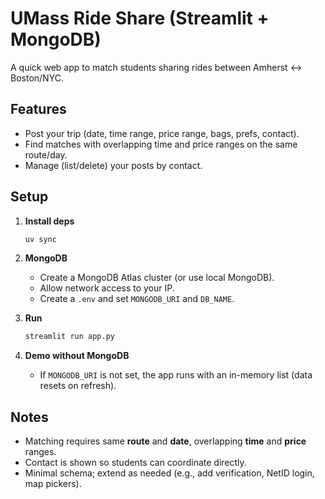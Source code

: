 # UMass Ride Share (Streamlit + MongoDB)

A quick web app to match students sharing rides between Amherst ↔ Boston/NYC.

## Features
- Post your trip (date, time range, price range, bags, prefs, contact).
- Find matches with overlapping time and price ranges on the same route/day.
- Manage (list/delete) your posts by contact.

## Setup

1. **Install deps**
   ```bash
   uv sync
   ```

3. **MongoDB**
   - Create a MongoDB Atlas cluster (or use local MongoDB).
   - Allow network access to your IP.
   - Create a `.env` and set `MONGODB_URI` and `DB_NAME`.

4. **Run**
   ```bash
   streamlit run app.py
   ```

5. **Demo without MongoDB**
   - If `MONGODB_URI` is not set, the app runs with an in-memory list (data resets on refresh).

## Notes
- Matching requires same **route** and **date**, overlapping **time** and **price** ranges.
- Contact is shown so students can coordinate directly.
- Minimal schema; extend as needed (e.g., add verification, NetID login, map pickers).
